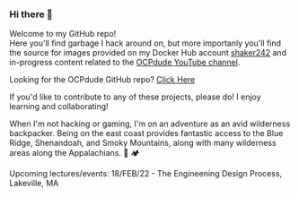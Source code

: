 ### Hi there 👋 

Welcome to my GitHub repo!\
Here you'll find garbage I hack around on, but more importanly you'll find the source for images provided on my Docker Hub account [shaker242](https://hub.docker.com/u/shaker242) and in-progress content related to the [OCPdude YouTube channel](https://www.youtube.com/c/OCPdude).

Looking for the OCPdude GitHub repo? [Click Here](https://github.com/ocpdude)

If you'd like to contribute to any of these projects, please do! I enjoy learning and collaborating!

When I'm not hacking or gaming, I'm on an adventure as an avid wilderness backpacker. Being on the east coast provides fantastic access to the Blue Ridge, Shenandoah, and Smoky Mountains, along with many wilderness areas along the Appalachians. 🥾 🏕

Upcoming lectures/events:
18/FEB/22 - The Engineening Design Process, Lakeville, MA
